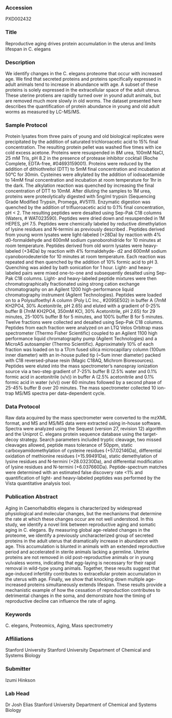 ### Accession
PXD002432

### Title
Reproductive aging drives protein accumulation in the uterus and limits lifespan in C. elegans

### Description
We identify changes in the C. elegans proteome that occur with increased age. We find that secreted proteins and proteins specifically expressed in adult animals tend to increase in abundance with age. A subset of these proteins is solely expressed in the extracellular space of the adult uterus. These uterine protiens are rapidly turned over in yound adult animals, but are removed much more slowly in old worms. The dataset presented here describes the quantification of protein abundance in young and old adult worms as measured by LC-MS/MS.

### Sample Protocol
Protein lysates from three pairs of young and old biological replicates were precipitated by the addition of saturated trichloroacetic acid to 15% final concentration. The resulting protein pellet was washed five times with ice cold excess acetone. Proteins were resuspended in 8M urea, 100mM NaCl, 25 mM Tris, pH 8.2 in the presence of protease inhibitor cocktail (Roche Complete, EDTA-free, #04693159001). Proteins were reduced by the addition of dithiothreitol (DTT) to 5mM final concentration and incubation at 50°C for 30min. Cysteines were alkylated by the addition of iodoacetamide to 14mM final concentration and incubation at room temperature for 1hr in the dark. The alkylation reaction was quenched by increasing the final concentration of DTT to 10mM. After diluting the samples to 1M urea, proteins were proteolytically digested with 5ng/ml trypsin (Sequencing Grade Modified Trypsin, Promega, #V5111). Enzymatic digestion was quenched by the addition of trifluoroacetic acid to 0.1% final concentration, pH < 2. The resulting peptides were desalted using Sep-Pak C18 columns (Waters, # WAT023590). Peptides were dried down and resuspended in 1M HEPES, pH 7.5. Peptides were chemically labeled by reductive dimethylation of lysine residues and N-termini as previously described . Peptides derived from young worm lysates were light-labeled (+28Da) by reaction with 4% d0-formaldehyde and 600mM sodium cyanoborohidride for 10 minutes at room temperature. Peptides derived from old worm lysates were heavy-labeled (+34Da) by reaction with 4% formaldehyde- d2 and 600mM sodium cyanoborodeuteride for 10 minutes at room temperature. Each reaction was repeated and then quenched by the addition of 10% formic acid to pH 3. Quenching was aided by bath sonication for 1 hour. Light- and heavy-labeled pairs were mixed one-to-one and subsequently desalted using Sep-Pak C18 columns. Light- and heavy-labeled peptide mixtures were then chromatographically fractionated using strong cation exchange chromatography on an Agilent 1200 high-performance liquid chromatography instrument (Agilent Technologies). Peptides were loaded on to a Polysulfoethyl A column (Poly LC Inc., #209SE502) in buffer A (7mM KH2PO4, 30% Acetonitrile, pH 2.65) and eluted with a gradient of 0-25% buffer B (7mM KH2PO4, 350mM KCl, 30% Acetonitrile, pH 2.65) for 29 minutes, 25-100% buffer B for 5 minutes, and 100% buffer B for 5 minutes. Twelve fractions were collected and desalted using Sep-Pak C18 columns. Peptides from each fraction were analyzed on an LTQ Velos Orbitrap mass spectrometer (Thermo Fisher Scientific) coupled to an Agilent 1100 high performance liquid chromatography pump (Agilent Technologies) and a MicroAS autosampler (Thermo Scientific). Approximately 10% of each fraction was loaded on to a 17cm fused silica microcapillary column (100um inner diameter) with an in-house pulled tip (~5um inner diameter) packed with C18 reversed-phase resin (Magic C18AQ, Michrom Bioresources). Peptides were eluted into the mass spectrometer’s nanospray ionization source via a two-step gradient of 7-25% buffer B (2.5% water and 0.1% formic acid in acetonitrile (v/v)) in buffer A (2.5% acetonitrile and 0.1% formic acid in water (v/v)) over 60 minutes followed by a second phase of 25-45% buffer B over 20 minutes. The mass spectrometer collected 10 ion-trap MS/MS spectra per data-dependent cycle.

### Data Protocol
Raw data acquired by the mass spectrometer were converted to the mzXML format, and MS and MS/MS data were extracted using in-house software. Spectra were analyzed using the Sequest (version 27, revision 12) algorithm and the Uniprot C. elegans protein sequence database using the target-decoy strategy. Search parameters included tryptic cleavage, two missed cleavages allowed, peptide mass tolerance of 50ppm, static carboxyamidomethylation of cysteine residues (+57.02146Da), differential oxidation of methionine residues (+15.99491Da), static demethylation of lysine residues and N-termini (+28.03230Da), and differential modification of lysine residues and N-termini (+6.037660Da). Peptide-spectrum matches were determined with an estimated false discovery rate <1% and quantification of light- and heavy-labeled peptides was performed by the Vista quantitative analysis tool.

### Publication Abstract
Aging in Caenorhabditis elegans is characterized by widespread physiological and molecular changes, but the mechanisms that determine the rate at which these changes occur are not well understood. In this study, we identify a novel link between reproductive aging and somatic aging in C. elegans. By measuring global age-related changes in the proteome, we identify a previously uncharacterized group of secreted proteins in the adult uterus that dramatically increase in abundance with age. This accumulation is blunted in animals with an extended reproductive period and accelerated in sterile animals lacking a germline. Uterine proteins are not removed in old post-reproductive animals or in young vulvaless worms, indicating that egg-laying is necessary for their rapid removal in wild-type young animals. Together, these results suggest that age-induced infertility contributes to extracellular protein accumulation in the uterus with age. Finally, we show that knocking down multiple age-increased proteins simultaneously extends lifespan. These results provide a mechanistic example of how the cessation of reproduction contributes to detrimental changes in the soma, and demonstrate how the timing of reproductive decline can influence the rate of aging.

### Keywords
C. elegans, Proteomics, Aging, Mass spectrometry

### Affiliations
Stanford University
Stanford University Department of Chemical and Systems Biology

### Submitter
Izumi Hinkson

### Lab Head
Dr Josh Elias
Stanford University Department of Chemical and Systems Biology


